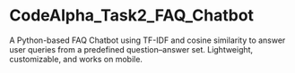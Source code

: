 # CodeAlpha_Task2_FAQ_Chatbot
A Python-based FAQ Chatbot using TF-IDF and cosine similarity to answer user queries from a predefined question–answer set. Lightweight, customizable, and works on mobile.
